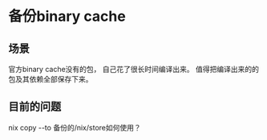 # 备份binary cache

## 场景

官方binary cache没有的包， 自己花了很长时间编译出来。
值得把编译出来的的包及其依赖全部保存下来。

## 目前的问题

nix copy --to <path> 备份的/nix/store如何使用？
